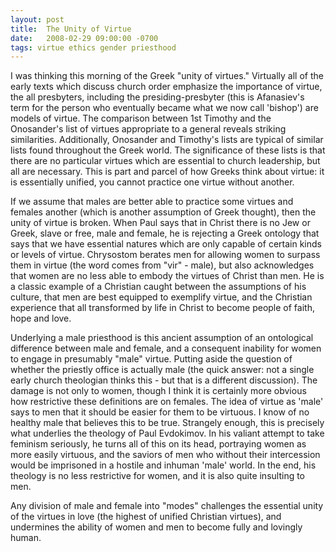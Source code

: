 ```yaml
---
layout: post
title:  The Unity of Virtue
date:   2008-02-29 09:00:00 -0700
tags: virtue ethics gender priesthood
---
```

I was thinking this morning of the Greek "unity of virtues." Virtually all of the early texts which discuss church order emphasize the importance of virtue, the all presbyters, including the presiding-presbyter (this is Afanasiev's term for the person who eventually became what we now call 'bishop') are models of virtue. The comparison between 1st Timothy and the Onosander's list of virtues appropriate to a general reveals striking similarities. Additionally, Onosander and Timothy's lists are typical of similar lists found throughout the Greek world. The significance of these lists is that there are no particular virtues which are essential to church leadership, but all are necessary. This is part and parcel of how Greeks think about virtue: it is essentially unified, you cannot practice one virtue without another.

If we assume that males are better able to practice some virtues and females another (which is another assumption of Greek thought), then the unity of virtue is broken. When Paul says that in Christ there is no Jew or Greek, slave or free, male and female, he is rejecting a Greek ontology that says that we have essential natures which are only capable of certain kinds or levels of virtue. Chrysostom berates men for allowing women to surpass them in virtue (the word comes from "vir" - male), but also acknowledges that women are no less able to embody the virtues of Christ than men. He is a classic example of a Christian caught between the assumptions of his culture, that men are best equipped to exemplify virtue, and the Christian experience that all transformed by life in Christ to become people of faith, hope and love.

Underlying a male priesthood is this ancient assumption of an ontological difference between male and female, and a consequent inability for women to engage in presumably "male" virtue. Putting aside the question of whether the priestly office is actually male (the quick answer: not a single early church theologian thinks this - but that is a different discussion). The damage is not only to women, though I think it is certainly more obvious how restrictive these definitions are on females. The idea of virtue as 'male' says to men that it should be easier for them to be virtuous. I know of no healthy male that believes this to be true. Strangely enough, this is precisely what underlies the theology of Paul Evdokimov. In his valiant attempt to take feminism seriously, he turns all of this on its head, portraying women as more easily virtuous, and the saviors of men who without their intercession would be imprisoned in a hostile and inhuman 'male' world. In the end, his theology is no less restrictive for women, and it is also quite insulting to men.

Any division of male and female into "modes" challenges the essential unity of the virtues in love (the highest of unified Christian virtues), and undermines the ability of women and men to become fully and lovingly human.
